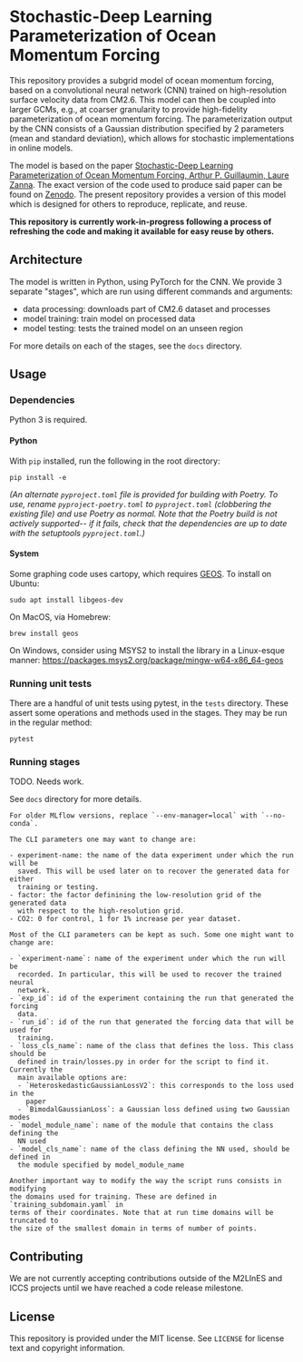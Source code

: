 # Stochastic-Deep Learning Parameterization of Ocean Momentum Forcing
[gz21-paper-code-zenodo]: https://zenodo.org/record/5076046#.ZF4ulezMLy8
[gz21-paper-agupubs]: https://agupubs.onlinelibrary.wiley.com/doi/10.1029/2021MS002534

This repository provides a subgrid model of ocean momentum forcing, based on a
convolutional neural network (CNN) trained on high-resolution surface velocity
data from CM2.6. This model can then be coupled into larger GCMs, e.g., at
coarser granularity to provide high-fidelity parameterization of ocean momentum
forcing. The parameterization output by the CNN consists of a Gaussian
distribution specified by 2 parameters (mean and standard deviation), which
allows for stochastic implementations in online models.

The model is based on the paper [Stochastic-Deep Learning Parameterization of
Ocean Momentum Forcing, Arthur P. Guillaumin, Laure
Zanna][gz21-paper-agupubs]. The exact version of the code used to produce said
paper can be found on [Zenodo][gz21-paper-code-zenodo]. The present repository
provides a version of this model which is designed for others to reproduce,
replicate, and reuse.

__This repository is currently work-in-progress following a process of refreshing
the code and making it available for easy reuse by others.__

## Architecture
The model is written in Python, using PyTorch for the CNN. We provide 3 separate
"stages", which are run using different commands and arguments:

  * data processing: downloads part of CM2.6 dataset and processes
  * model training: train model on processed data
  * model testing: tests the trained model on an unseen region

For more details on each of the stages, see the `docs` directory.

## Usage
### Dependencies
Python 3 is required.

#### Python
With `pip` installed, run the following in the root directory:

    pip install -e

*(An alternate `pyproject.toml` file is provided for building with Poetry. To
use, rename `pyproject-poetry.toml` to `pyproject.toml` (clobbering the existing
file) and use Poetry as normal. Note that the Poetry build is not actively
supported-- if it fails, check that the dependencies are up to date with the
setuptools `pyproject.toml`.)*

#### System
Some graphing code uses cartopy, which requires [GEOS](https://libgeos.org/). To
install on Ubuntu:

    sudo apt install libgeos-dev

On MacOS, via Homebrew:

    brew install geos

On Windows, consider using MSYS2 to install the library in a Linux-esque manner:
https://packages.msys2.org/package/mingw-w64-x86_64-geos

### Running unit tests
There are a handful of unit tests using pytest, in the `tests` directory. These
assert some operations and methods used in the stages. They may be run in the
regular method:

    pytest

### Running stages
TODO. Needs work.

See `docs` directory for more details.

```
For older MLflow versions, replace `--env-manager=local` with `--no-conda`.

The CLI parameters one may want to change are:

- experiment-name: the name of the data experiment under which the run will be
  saved. This will be used later on to recover the generated data for either
  training or testing.
- factor: the factor definining the low-resolution grid of the generated data
  with respect to the high-resolution grid.
- CO2: 0 for control, 1 for 1% increase per year dataset.

Most of the CLI parameters can be kept as such. Some one might want to change are:

- `experiment-name`: name of the experiment under which the run will be
  recorded. In particular, this will be used to recover the trained neural
  network.
- `exp_id`: id of the experiment containing the run that generated the forcing
  data.
- `run_id`: id of the run that generated the forcing data that will be used for
  training.
- `loss_cls_name`: name of the class that defines the loss. This class should be
  defined in train/losses.py in order for the script to find it. Currently the
  main available options are:
  - `HeteroskedasticGaussianLossV2`: this corresponds to the loss used in the
    paper
  - `BimodalGaussianLoss`: a Gaussian loss defined using two Gaussian modes
- `model_module_name`: name of the module that contains the class defining the
  NN used
- `model_cls_name`: name of the class defining the NN used, should be defined in
  the module specified by model_module_name

Another important way to modify the way the script runs consists in modifying
the domains used for training. These are defined in `training_subdomain.yaml` in
terms of their coordinates. Note that at run time domains will be truncated to
the size of the smallest domain in terms of number of points.
```

## Contributing
We are not currently accepting contributions outside of the M2LInES and ICCS projects until we have
reached a code release milestone.

## License
This repository is provided under the MIT license. See `LICENSE` for license
text and copyright information.
